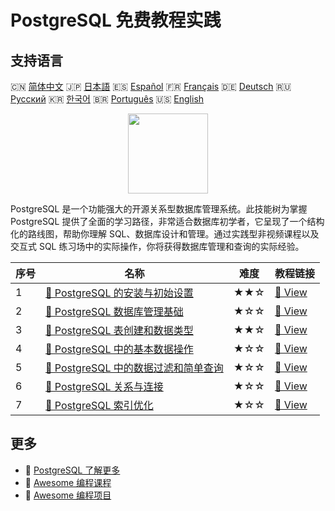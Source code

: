 # PostgreSQL 免费教程实践

## 支持语言

🇨🇳 [简体中文](README_zh.md) 🇯🇵 [日本語](README_ja.md) 🇪🇸 [Español](README_es.md) 🇫🇷 [Français](README_fr.md) 🇩🇪 [Deutsch](README_de.md) 🇷🇺 [Русский](README_ru.md) 🇰🇷 [한국어](README_ko.md) 🇧🇷 [Português](README_pt.md) 🇺🇸 [English](README.md) 

<div align="center">
<img width="128px" src="https://file.labex.io/path/9xEeZgWSNpHA.png">
</div>

PostgreSQL 是一个功能强大的开源关系型数据库管理系统。此技能树为掌握 PostgreSQL 提供了全面的学习路径，非常适合数据库初学者，它呈现了一个结构化的路线图，帮助你理解 SQL、数据库设计和管理。通过实践型非视频课程以及交互式 SQL 练习场中的实际操作，你将获得数据库管理和查询的实际经验。

|   序号 | 名称                                                                                                                                    | 难度   | 教程链接                                                                                                   |
|--------|-----------------------------------------------------------------------------------------------------------------------------------------|--------|------------------------------------------------------------------------------------------------------------|
|      1 | [📖 PostgreSQL 的安装与初始设置](https://labex.io/zh/tutorials/postgresql-installation-and-initial-setup-of-postgresql-550900)          | ★★☆    | [🔗 View](https://labex.io/zh/tutorials/postgresql-installation-and-initial-setup-of-postgresql-550900)    |
|      2 | [📖 PostgreSQL 数据库管理基础](https://labex.io/zh/tutorials/postgresql-database-management-basics-with-postgresql-550899)              | ★☆☆    | [🔗 View](https://labex.io/zh/tutorials/postgresql-database-management-basics-with-postgresql-550899)      |
|      3 | [📖 PostgreSQL 表创建和数据类型](https://labex.io/zh/tutorials/postgresql-postgresql-table-creation-and-data-types-550901)              | ★★☆    | [🔗 View](https://labex.io/zh/tutorials/postgresql-postgresql-table-creation-and-data-types-550901)        |
|      4 | [📖 PostgreSQL 中的基本数据操作](https://labex.io/zh/tutorials/postgresql-basic-data-operations-in-postgresql-550897)                   | ★☆☆    | [🔗 View](https://labex.io/zh/tutorials/postgresql-basic-data-operations-in-postgresql-550897)             |
|      5 | [📖 PostgreSQL 中的数据过滤和简单查询](https://labex.io/zh/tutorials/postgresql-data-filtering-and-simple-queries-in-postgresql-550898) | ★☆☆    | [🔗 View](https://labex.io/zh/tutorials/postgresql-data-filtering-and-simple-queries-in-postgresql-550898) |
|      6 | [📖 PostgreSQL 关系与连接](https://labex.io/zh/tutorials/postgresql-postgresql-relationships-and-joins-550959)                          | ★☆☆    | [🔗 View](https://labex.io/zh/tutorials/postgresql-postgresql-relationships-and-joins-550959)              |
|      7 | [📖 PostgreSQL 索引优化](https://labex.io/zh/tutorials/postgresql-data-filtering-and-simple-queries-in-postgresql-550955)               | ★☆☆    | [🔗 View](https://labex.io/zh/tutorials/postgresql-data-filtering-and-simple-queries-in-postgresql-550955) |

## 更多

- 🔗 [PostgreSQL 了解更多](https://labex.io/zh/skilltrees/postgresql)
- 🔗 [Awesome 编程课程](https://github.com/labex-labs/awesome-programming-courses)
- 🔗 [Awesome 编程项目](https://github.com/labex-labs/awesome-programming-projects)

